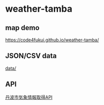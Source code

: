 # weather-tamba

## map demo

https://code4fukui.github.io/weather-tamba/

## JSON/CSV data

[data/](data/)

## API

[丹波市気象情報取得API](https://www1.city.tamba.lg.jp/api-description/)
